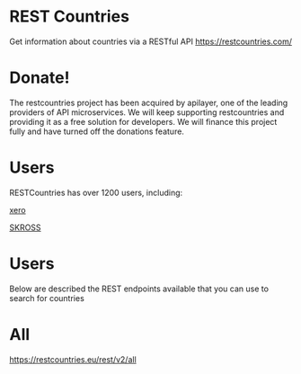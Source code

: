 # REST Countries

Get information about countries via a RESTful API https://restcountries.com/
# Donate!

The restcountries project has been acquired by apilayer, one of the leading providers of API microservices. We will keep supporting restcountries and providing it as a free solution for developers. We will finance this project fully and have turned off the donations feature.


# Users

RESTCountries has over 1200 users, including:

[xero](https://www.xero.com/)

[SKROSS](http://www.skross.com/en)

# Users

Below are described the REST endpoints available that you can use to search for countries

# All

https://restcountries.eu/rest/v2/all


